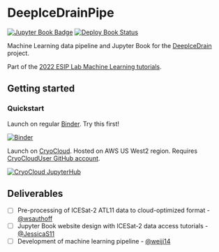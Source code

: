 # DeepIceDrainPipe

[![Jupyter Book Badge](https://jupyterbook.org/badge.svg)](https://geo-smart.github.io/deepicedrainpipe)
[![Deploy Book Status](https://github.com/geo-smart/deepicedrainpipe/actions/workflows/deploy-book.yml/badge.svg)](https://github.com/geo-smart/deepicedrainpipe/actions/workflows/deploy-book.yml)

Machine Learning data pipeline and Jupyter Book for the
[DeepIceDrain](https://github.com/weiji14/deepicedrain) project.

Part of the
[2022 ESIP Lab Machine Learning tutorials](https://www.esipfed.org/merge/esip-lab-update/ml-in-earth-science).


## Getting started

### Quickstart

Launch on regular [Binder](https://mybinder.readthedocs.io/en/latest/index.html).
Try this first!

[![Binder](https://mybinder.org/badge_logo.svg)](https://mybinder.org/v2/gh/geo-smart/deepicedrainpipe/main)

Launch on [CryoCloud](https://cryointhecloud.com). Hosted on AWS US West2 region.
Requires [CryoCloudUser GitHub account](https://github.com/orgs/CryoInTheCloud/teams/cryoclouduser).

[![CryoCloud JupyterHub](https://img.shields.io/badge/launch-CryoCloud-lightblue?logo=jupyter)](https://hub.cryointhecloud.com/hub/user-redirect/git-pull?repo=https%3A%2F%2Fgithub.com%2Fgeo-smart%2Fdeepicedrainpipe&urlpath=lab%2Ftree%2Fdeepicedrainpipe%2F&branch=main)


## Deliverables

- [ ] Pre-processing of ICESat-2 ATL11 data to cloud-optimized format - [@wsauthoff](https://github.com/wsauthoff)
- [ ] Jupyter Book website design with ICESat-2 data access tutorials - [@JessicaS11](https://github.com/JessicaS11)
- [ ] Development of machine learning pipeline - [@weiji14](https://github.com/weiji14)
